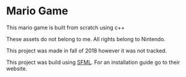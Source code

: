 # Mario Game
This mario game is built from scratch using c++

These assets do not belong to me. All rights belong to Nintendo.

This project was made in fall of 2018 however it was not tracked.

This project was build using [SFML](https://www.sfml-dev.org/). For an installation guide go to their website.
